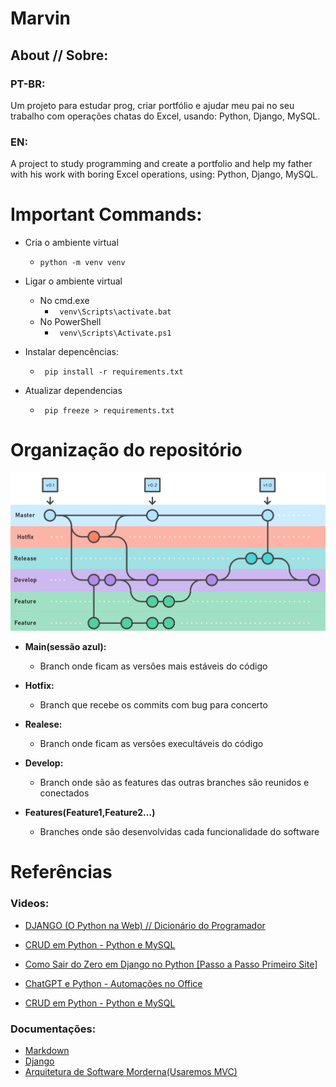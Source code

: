 # Marvin
## About // Sobre:
### PT-BR:
Um projeto para estudar prog, criar portfólio e ajudar meu pai no seu trabalho com operações chatas do Excel, usando: Python, Django, MySQL.
### EN:
A project to study programming and create a portfolio and help my father with his work with boring Excel operations, using: Python, Django, MySQL.


# Important Commands:

- Cria o ambiente virtual
    - ```python -m venv venv``` 

- Ligar o ambiente virtual

    - No cmd.exe
        - ``` venv\Scripts\activate.bat``` 
    - No PowerShell
        - ``` venv\Scripts\Activate.ps1``` 


- Instalar depencências:
    - ``` pip install -r requirements.txt``` 

- Atualizar dependencias
    - ``` pip freeze > requirements.txt``` 

# Organização do repositório
![GitFlow](/Docs/pasted_image_0.png)

- **Main(sessão azul):**
    - Branch onde ficam as versões mais estáveis do código

- **Hotfix:**
    - Branch que recebe os commits com bug para concerto
- **Realese:**
    - Branch onde ficam as versões execultáveis do código

- **Develop:**
    - Branch onde são as features das outras branches são reunidos e conectados

- **Features(Feature1,Feature2...)**
    - Branches onde são desenvolvidas cada funcionalidade do software

# Referências

### Videos:

- [DJANGO (O Python na Web) // Dicionário do Programador](https://youtu.be/ao8pCrRqKOs)

- [CRUD em Python - Python e MySQL](https://www.youtube.com/watch?v=_q3j25ACmQ4)

- [Como Sair do Zero em Django no Python [Passo a Passo Primeiro Site]](https://youtu.be/DNGI5aD9MJs)

- [ChatGPT e Python - Automações no Office](https://youtu.be/P2joSxyUyd4)


- [CRUD em Python - Python e MySQL](https://www.youtube.com/watch?v=_q3j25ACmQ4)

### Documentações:

- [Markdown](https://www.markdownguide.org/basic-syntax/)
- [Django](https://docs.djangoproject.com/en/4.2/)
- [Arquitetura de Software Morderna(Usaremos MVC)](https://engsoftmoderna.info/)
